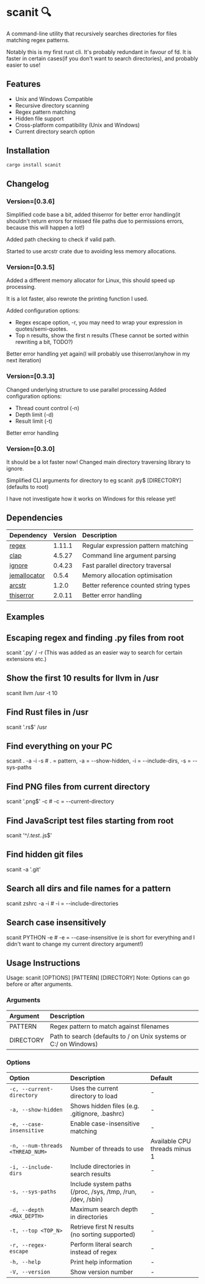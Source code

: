 # scanit 🔍

A command-line utility that recursively searches directories for files matching regex patterns.

Notably this is my first rust cli. It's probably redundant in favour of fd. It is faster in certain cases(if you don't want to search directories), and probably easier to use!

## Features

- Unix and Windows Compatible
- Recursive directory scanning
- Regex pattern matching
- Hidden file support
- Cross-platform compatibility (Unix and Windows)
- Current directory search option

## Installation

```bash
cargo install scanit
```

## Changelog

### Version=[0.3.6]

Simplified code base a bit, added thiserror for better error handling(it shouldn't return errors for missed file paths due to permissions errors, because this will happen a lot!)

Added path checking to check if valid path.

Started to use arcstr crate due to avoiding less memory allocations.

### Version=[0.3.5]

Added a different memory allocator for Linux, this should speed up processing.

It is a lot faster, also rewrote the printing function I used.

Added configuration options:

- Regex escape option, -r, you may need to wrap your expression in quotes/semi-quotes.
- Top n results, show the first n results (These cannot be sorted within rewriting a bit, TODO?)

Better error handling yet again(I will probably use thiserror/anyhow in my next iteration)

### Version=[0.3.3]

Changed underlying structure to use parallel processing
Added configuration options:

- Thread count control (-n)
- Depth limit (-d)
- Result limit (-t)

Better error handling

### Version=[0.3.0]

It should be a lot faster now!
Changed main directory traversing library to ignore.

Simplified CLI arguments for directory to eg scanit \.py$ [DIRECTORY] (defaults to root)

I have not investigate how it works on Windows for this release yet!

## Dependencies

| Dependency | Version | Description |
|:-----------|:--------|:------------|
| [regex](https://crates.io/crates/regex) | 1.11.1 | Regular expression pattern matching |
| [clap](https://crates.io/crates/clap) | 4.5.27 | Command line argument parsing |
| [ignore](https://crates.io/crates/ignore) | 0.4.23 | Fast parallel directory traversal |
| [jemallocator](https://crates.io/crates/jemallocator) | 0.5.4| Memory allocation optimisation |
| [arcstr](https://crates.io/crates/arcstr) | 1.2.0| Better reference counted string types |
| [thiserror](https://crates.io/crates/thiserror) | 2.0.11| Better error handling |

## Examples

## Escaping regex and finding .py files from root

scanit '.py' / -r
(This was added as an easier way to search for certain extensions etc.)

## Show the first 10 results for llvm in /usr

scanit llvm /usr -t 10

## Find Rust files in /usr

scanit '\.rs$' /usr

## Find everything on your PC

scanit . -a -i -s      # . = pattern, -a = --show-hidden, -i = --include-dirs, -s = --sys-paths

## Find PNG files from current directory

scanit '\.png$' -c     # -c = --current-directory

## Find JavaScript test files starting from root

scanit '^/.*test.*\.js$'

## Find hidden git files

scanit -a '\.git'

## Search all dirs and file names for a pattern

scanit zshrc -a -i     # -i = --include-directories

## Search case insensitively

scanit PYTHON -e       # -e = --case-insensitive   (e is short for everything and I didn't want to change my current directory argument!)

## Usage Instructions

Usage: scanit [OPTIONS] [PATTERN] [DIRECTORY]
Note: Options can go before or after arguments.

### Arguments

| Argument | Description |
|:---------|:------------|
| PATTERN | Regex pattern to match against filenames |
| DIRECTORY | Path to search (defaults to / on Unix systems or C:/ on Windows) |

### Options

| Option | Description | Default |
|:-------|:-----------|:---------|
| `-c, --current-directory` | Uses the current directory to load | - |
| `-a, --show-hidden` | Shows hidden files (e.g. .gitignore, .bashrc) | - |
| `-e, --case-insensitive` | Enable case-insensitive matching | - |
| `-n, --num-threads <THREAD_NUM>` | Number of threads to use | Available CPU threads minus 1|
| `-i, --include-dirs` | Include directories in search results | - |
| `-s, --sys-paths` | Include system paths (/proc, /sys, /tmp, /run, /dev, /sbin) | - |
| `-d, --depth <MAX_DEPTH>` | Maximum search depth in directories | - |
| `-t, --top <TOP_N>` | Retrieve first N results (no sorting supported) | - |
| `-r, --regex-escape` | Perform literal search instead of regex | - |
| `-h, --help` | Print help information | - |
| `-V, --version` | Show version number | - |
